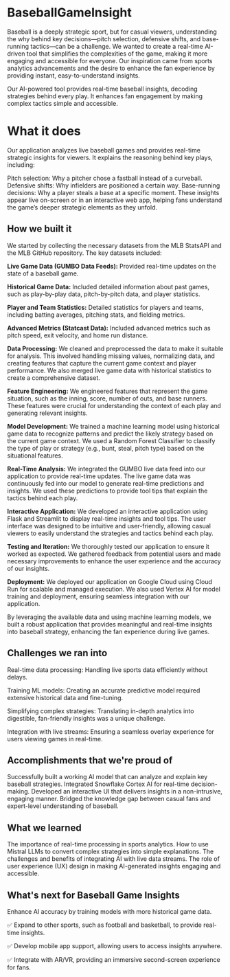 # BaseballGameInsight
Baseball is a deeply strategic sport, but for casual viewers, understanding the why behind key decisions—pitch selection, defensive shifts, and base-running tactics—can be a challenge. We wanted to create a real-time AI-driven tool that simplifies the complexities of the game, making it more engaging and accessible for everyone. Our inspiration came from sports analytics advancements and the desire to enhance the fan experience by providing instant, easy-to-understand insights.

Our AI-powered tool provides real-time baseball insights, decoding strategies behind every play. It enhances fan engagement by making complex tactics simple and accessible.

# What it does
Our application analyzes live baseball games and provides real-time strategic insights for viewers. It explains the reasoning behind key plays, including:

Pitch selection: Why a pitcher chose a fastball instead of a curveball. 
Defensive shifts: Why infielders are positioned a certain way. 
Base-running decisions: Why a player steals a base at a specific moment. These insights appear live on-screen or in an interactive web app, helping fans understand the game’s deeper strategic elements as they unfold.

## How we built it
We started by collecting the necessary datasets from the MLB StatsAPI and the MLB GitHub repository. The key datasets included:

**Live Game Data (GUMBO Data Feeds):** Provided real-time updates on the state of a baseball game.

**Historical Game Data:** Included detailed information about past games, such as play-by-play data, pitch-by-pitch data, and player statistics.

**Player and Team Statistics:** Detailed statistics for players and teams, including batting averages, pitching stats, and fielding metrics.

**Advanced Metrics (Statcast Data):** Included advanced metrics such as pitch speed, exit velocity, and home run distance.

**Data Processing:** We cleaned and preprocessed the data to make it suitable for analysis. This involved handling missing values, normalizing data, and creating features that capture the current game context and player performance. We also merged live game data with historical statistics to create a comprehensive dataset.

**Feature Engineering:** We engineered features that represent the game situation, such as the inning, score, number of outs, and base runners. These features were crucial for understanding the context of each play and generating relevant insights.

**Model Development:** We trained a machine learning model using historical game data to recognize patterns and predict the likely strategy based on the current game context. We used a Random Forest Classifier to classify the type of play or strategy (e.g., bunt, steal, pitch type) based on the situational features.

**Real-Time Analysis:** We integrated the GUMBO live data feed into our application to provide real-time updates. The live game data was continuously fed into our model to generate real-time predictions and insights. We used these predictions to provide tool tips that explain the tactics behind each play.

**Interactive Application:** We developed an interactive application using Flask and Streamlit to display real-time insights and tool tips. The user interface was designed to be intuitive and user-friendly, allowing casual viewers to easily understand the strategies and tactics behind each play.

**Testing and Iteration:** We thoroughly tested our application to ensure it worked as expected. We gathered feedback from potential users and made necessary improvements to enhance the user experience and the accuracy of our insights.

**Deployment:** We deployed our application on Google Cloud using Cloud Run for scalable and managed execution. We also used Vertex AI for model training and deployment, ensuring seamless integration with our application.

By leveraging the available data and using machine learning models, we built a robust application that provides meaningful and real-time insights into baseball strategy, enhancing the fan experience during live games.
## Challenges we ran into
Real-time data processing: Handling live sports data efficiently without delays.

Training ML models: Creating an accurate predictive model required extensive historical data and fine-tuning.

Simplifying complex strategies: Translating in-depth analytics into digestible, fan-friendly insights was a unique challenge.

Integration with live streams: Ensuring a seamless overlay experience for users viewing games in real-time.
## Accomplishments that we're proud of
Successfully built a working AI model that can analyze and explain key baseball strategies.
Integrated Snowflake Cortex AI for real-time decision-making.
Developed an interactive UI that delivers insights in a non-intrusive, engaging manner.
Bridged the knowledge gap between casual fans and expert-level understanding of baseball.

## What we learned
The importance of real-time processing in sports analytics.
How to use Mistral LLMs to convert complex strategies into simple explanations.
The challenges and benefits of integrating AI with live data streams.
The role of user experience (UX) design in making AI-generated insights engaging and accessible.
## What's next for Baseball Game Insights
Enhance AI accuracy by training models with more historical game data.

✅ Expand to other sports, such as football and basketball, to provide real-time insights.

✅ Develop mobile app support, allowing users to access insights anywhere.

✅ Integrate with AR/VR, providing an immersive second-screen experience for fans.


